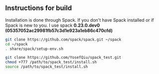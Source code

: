 ## Instructions for build
Installation is done through Spack. If you don't have Spack installed or if Spack is new to you. I use spack **0.23.0.dev0 (05357052ac29981fb57c3d1e923a1eb86c470cfd)**
```bash
git clone https://github.com/spack/spack.git ~/spack
cd ~/spack
. share/spack/setup-env.sh
```


```bash
git clone https://github.com/YosefQiu/spack_test.git
chmod +777 /path/to/spack_test/install.sh
source /path/to/spack_test/install.sh
```